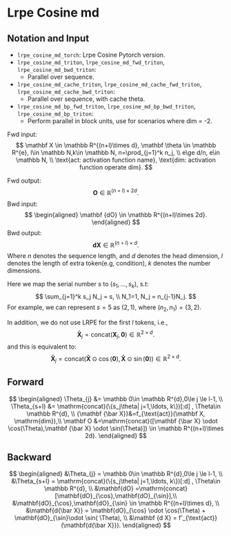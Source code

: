 # Lrpe Cosine md

## Notation and Input

- `lrpe_cosine_md_torch`: Lrpe Cosine Pytorch version.
- `lrpe_cosine_md_triton`, `lrpe_cosine_md_fwd_triton`, `lrpe_cosine_md_bwd_triton`:
  - Parallel over sequence.
- `lrpe_cosine_md_cache_triton`, `lrpe_cosine_md_cache_fwd_triton`, `lrpe_cosine_md_cache_bwd_triton`:
  - Parallel over sequence, with cache theta.
- `lrpe_cosine_md_bp_fwd_triton`, `lrpe_cosine_md_bp_bwd_triton`, `lrpe_cosine_md_bp_triton`:
  - Perform parallel in block units, use for scenarios where dim = -2.


Fwd input:
$$
\mathbf X \in \mathbb R^{(n+l)\times d}, \mathbf \theta \in \mathbb R^{e},
l\in \mathbb N,k\in \mathbb N,
n=\prod_{j=1}^k n_j,  \\
e\ge d/n, e\in \mathbb N, \\
\text{act: activation function name}, \text{dim: activation function operate dim}.
$$

Fwd output:
$$
\mathbf O\in \mathbb R^{(n+l)\times 2d}.
$$
Bwd input:
$$
\begin{aligned}
\mathbf {dO} \in \mathbb R^{(n+l)\times 2d}.
\end{aligned}
$$
Bwd output:
$$
\mathbf {dX}\in \mathbb R^{(n+l)\times d}.
$$
Where $n$ denotes the sequence length, and $d$ denotes the head dimension, $l$ denotes the length of extra token(e.g, condition), $k$ denotes the number dimensions.

Here we map the serial number $s$ to $(s_1, \ldots, s_k)$, s.t:
$$
\sum_{j=1}^k s_j N_j = s, \\
N_1=1, N_j = n_{j-1}N_j.
$$
For example, we can represent $s = 5$ as $(2, 1)$, where $(n_2, n_1) = (3, 2)$.

In addition, we do not use LRPE for the first $l$ tokens, i.e.,
$$
\mathbf {\bar X}_j= \mathrm{concat}(\mathbf X_j, \mathbf 0)\in \mathbb R^{2\times d}.
$$
and this is equivalent to:
$$
\mathbf {\bar X}_j= \mathrm{concat}(\mathbf  {\bar X}  \odot \cos(\mathbf 0),\mathbf  {\bar X} \odot  \sin(\mathbf 0))\in \mathbb R^{2\times d}.
$$


## Forward

$$
\begin{aligned}
\Theta_{j} &= \mathbb 0\in \mathbb R^{d},0\le j \le l-1,    \\
\Theta_{s+l} &= \mathrm{concat}(\{s_j\theta| j=1,\ldots, k\})[:d] , \Theta\in \mathbb R^{d}, \\
{\mathbf {\bar X}}&=f_{\text{act}}(\mathbf X, \mathrm{dim}),\\
\mathbf O &=\mathrm{concat}([\mathbf  {\bar X}  \odot \cos(\Theta),\mathbf  {\bar X} \odot  \sin(\Theta)])
\in \mathbb R^{(n+l)\times 2d}.
\end{aligned}
$$



## Backward

$$
\begin{aligned}
&\Theta_{j} = \mathbb 0\in \mathbb R^{d},0\le j \le l-1,    \\
&\Theta_{s+l} = \mathrm{concat}(\{s_j\theta| j=1,\ldots, k\})[:d] , \Theta\in \mathbb R^{d}, \\
&\mathbf{dO} =\mathrm{concat}[\mathbf{dO}_{\cos},\mathbf{dO}_{\sin}],\\
&\mathbf{dO}_{\cos},\mathbf{dO}_{\sin} \in \mathbb R^{(n+l)\times d},  \\
&\mathbf{d{\bar X}} = \mathbf{dO}_{\cos} \odot \cos(\Theta) + \mathbf{dO}_{\sin}\odot \sin( \Theta), \\
&\mathbf {d X} = f'_{\text{act}}(\mathbf{d{\bar X}}).
\end{aligned}
$$
